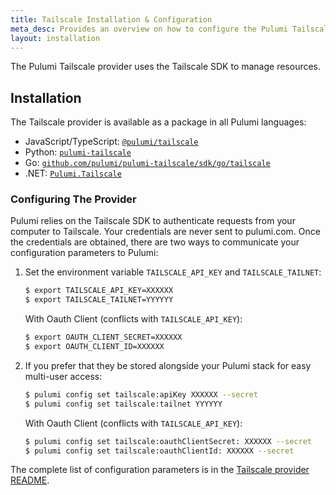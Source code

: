 ```yaml
---
title: Tailscale Installation & Configuration
meta_desc: Provides an overview on how to configure the Pulumi Tailscale Provider.
layout: installation
---
```


The Pulumi Tailscale provider uses the Tailscale SDK to manage resources.

## Installation

The Tailscale provider is available as a package in all Pulumi languages:

* JavaScript/TypeScript: [`@pulumi/tailscale`](https://www.npmjs.com/package/@pulumi/tailscale)
* Python: [`pulumi-tailscale`](https://pypi.org/project/pulumi-tailscale/)
* Go: [`github.com/pulumi/pulumi-tailscale/sdk/go/tailscale`](https://github.com/pulumi/pulumi-tailscale)
* .NET: [`Pulumi.Tailscale`](https://www.nuget.org/packages/Pulumi.Tailscale)

### Configuring The Provider

Pulumi relies on the Tailscale SDK to authenticate requests from your computer to Tailscale. Your credentials are never sent
to pulumi.com. Once the credentials are obtained, there are two ways to communicate your configuration parameters to Pulumi:

1. Set the environment variable `TAILSCALE_API_KEY` and `TAILSCALE_TAILNET`:

    ```bash
    $ export TAILSCALE_API_KEY=XXXXXX
    $ export TAILSCALE_TAILNET=YYYYYY
    ```
   With Oauth Client (conflicts with `TAILSCALE_API_KEY`):
    ```bash
    $ export OAUTH_CLIENT_SECRET=XXXXXX
    $ export OAUTH_CLIENT_ID=XXXXXX
    ```
 

2. If you prefer that they be stored alongside your Pulumi stack for easy multi-user access:

    ```bash
    $ pulumi config set tailscale:apiKey XXXXXX --secret
    $ pulumi config set tailscale:tailnet YYYYYY
    ```
    With Oauth Client (conflicts with `TAILSCALE_API_KEY`):
    ```bash
    $ pulumi config set tailscale:oauthClientSecret: XXXXXX --secret
    $ pulumi config set tailscale:oauthClientId: XXXXXX --secret
    ```


 The complete list of
configuration parameters is in the [Tailscale provider README](https://github.com/pulumi/pulumi-tailscale/blob/master/README.md).
